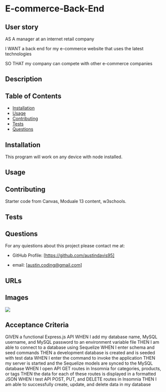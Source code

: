 # E-commerce-Back-End

## User story

AS A manager at an internet retail company

I WANT a back end for my e-commerce website that uses the latest 
technologies

SO THAT my company can compete with other e-commerce companies
  


## Description


    
  
## Table of Contents
  
* [Installation](#installation)
* [Usage](#usage)
* [Contributing](#contributing)
* [Tests](#tests)
* [Questions](#questions)
  
## Installation
  
This program will work on any device with node installed.
  
## Usage
  

  
  
## Contributing
  Starter code from Canvas, Moduale 13 content, w3schools.

  
## Tests
  

  
## Questions
  
For any quiestions about this project please contact me at:
  
* GitHub Profile: [https://github.com/austindavis95]
  
* email: [austin.coding@gmail.com]

## URLs





## Images

![](screenshot.png)

## Acceptance Criteria

GIVEN a functional Express.js API
WHEN I add my database name, MySQL username, and MySQL password to an environment variable file
THEN I am able to connect to a database using Sequelize
WHEN I enter schema and seed commands
THEN a development database is created and is seeded with test data
WHEN I enter the command to invoke the application
THEN my server is started and the Sequelize models are synced to the MySQL database
WHEN I open API GET routes in Insomnia for categories, products, or tags
THEN the data for each of these routes is displayed in a formatted JSON
WHEN I test API POST, PUT, and DELETE routes in Insomnia
THEN I am able to successfully create, update, and delete data in my database
